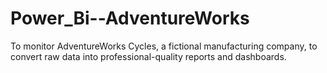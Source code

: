 # Power_Bi--AdventureWorks
To monitor AdventureWorks Cycles, a fictional manufacturing company, to convert raw data into professional-quality reports and dashboards.
